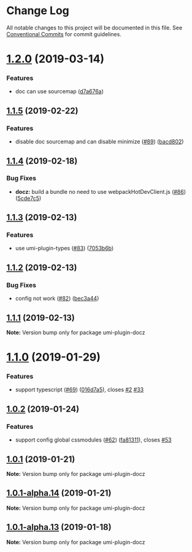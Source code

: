 # Change Log

All notable changes to this project will be documented in this file.
See [Conventional Commits](https://conventionalcommits.org) for commit guidelines.

# [1.2.0](https://github.com/umijs/umi-plugin-library/compare/umi-plugin-docz@1.1.5...umi-plugin-docz@1.2.0) (2019-03-14)


### Features

* doc can use sourcemap ([d7a676a](https://github.com/umijs/umi-plugin-library/commit/d7a676a))





## [1.1.5](https://github.com/umijs/umi-plugin-library/compare/umi-plugin-docz@1.1.4...umi-plugin-docz@1.1.5) (2019-02-22)


### Features

* disable doc sourcemap and can disable minimize ([#89](https://github.com/umijs/umi-plugin-library/issues/89)) ([bacd802](https://github.com/umijs/umi-plugin-library/commit/bacd802))





## [1.1.4](https://github.com/umijs/umi-plugin-library/compare/umi-plugin-docz@1.1.3...umi-plugin-docz@1.1.4) (2019-02-18)


### Bug Fixes

* **docz:** build a bundle no need to use webpackHotDevClient.js ([#86](https://github.com/umijs/umi-plugin-library/issues/86)) ([5cde7c5](https://github.com/umijs/umi-plugin-library/commit/5cde7c5))





## [1.1.3](https://github.com/umijs/umi-plugin-library/compare/umi-plugin-docz@1.1.2...umi-plugin-docz@1.1.3) (2019-02-13)


### Features

* use umi-plugin-types ([#83](https://github.com/umijs/umi-plugin-library/issues/83)) ([7053b6b](https://github.com/umijs/umi-plugin-library/commit/7053b6b))





## [1.1.2](https://github.com/umijs/umi-plugin-library/compare/umi-plugin-docz@1.1.1...umi-plugin-docz@1.1.2) (2019-02-13)


### Bug Fixes

* config not work ([#82](https://github.com/umijs/umi-plugin-library/issues/82)) ([bec3a44](https://github.com/umijs/umi-plugin-library/commit/bec3a44))





## [1.1.1](https://github.com/umijs/umi-plugin-library/compare/umi-plugin-docz@1.1.0...umi-plugin-docz@1.1.1) (2019-02-13)

**Note:** Version bump only for package umi-plugin-docz





# [1.1.0](https://github.com/umijs/umi-plugin-library/compare/umi-plugin-docz@1.0.2...umi-plugin-docz@1.1.0) (2019-01-29)


### Features

* support typescript ([#69](https://github.com/umijs/umi-plugin-library/issues/69)) ([016d7a5](https://github.com/umijs/umi-plugin-library/commit/016d7a5)), closes [#2](https://github.com/umijs/umi-plugin-library/issues/2) [#33](https://github.com/umijs/umi-plugin-library/issues/33)





## [1.0.2](https://github.com/umijs/umi-plugin-library/compare/umi-plugin-docz@1.0.1...umi-plugin-docz@1.0.2) (2019-01-24)


### Features

* support config global cssmodules ([#62](https://github.com/umijs/umi-plugin-library/issues/62)) ([fa81311](https://github.com/umijs/umi-plugin-library/commit/fa81311)), closes [#53](https://github.com/umijs/umi-plugin-library/issues/53)





## [1.0.1](https://github.com/umijs/umi-plugin-library/compare/umi-plugin-docz@1.0.1-alpha.14...umi-plugin-docz@1.0.1) (2019-01-21)

**Note:** Version bump only for package umi-plugin-docz





## [1.0.1-alpha.14](https://github.com/umijs/umi-plugin-library/compare/umi-plugin-docz@1.0.1-alpha.13...umi-plugin-docz@1.0.1-alpha.14) (2019-01-21)

**Note:** Version bump only for package umi-plugin-docz





## [1.0.1-alpha.13](https://github.com/umijs/umi-plugin-library/compare/umi-plugin-docz@1.0.1-alpha.12...umi-plugin-docz@1.0.1-alpha.13) (2019-01-18)

**Note:** Version bump only for package umi-plugin-docz
